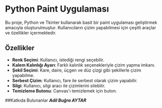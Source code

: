 # Python Paint Uygulaması

Bu proje, Python ve Tkinter kullanarak basit bir paint uygulaması geliştirmek amacıyla oluşturulmuştur. Kullanıcıların çizim yapabilmesi için çeşitli araçlar ve özellikler içermektedir.

## Özellikler

- **Renk Seçimi**: Kullanıcı, istediği rengi seçebilir.
- **Kalem Kalınlığı Ayarı**: Farklı kalınlık seçenekleriyle çizim yapma imkanı.
- **Şekil Seçimi**: Kare, daire, üçgen ve düz çizgi gibi şekillerle çizim yapabilme.
- **Serbest Çizim**: Kullanıcı, fare ile serbest olarak çizim yapabilir.
- **Silgi**: Kullanıcı, silgi aracı ile çizimlerini silebilir.
- **Temizleme Butonu**: Canvas'ı temizlemek için buton.

##Katkıda Bulunanlar
 ***Adil Buğra AYTAR***

